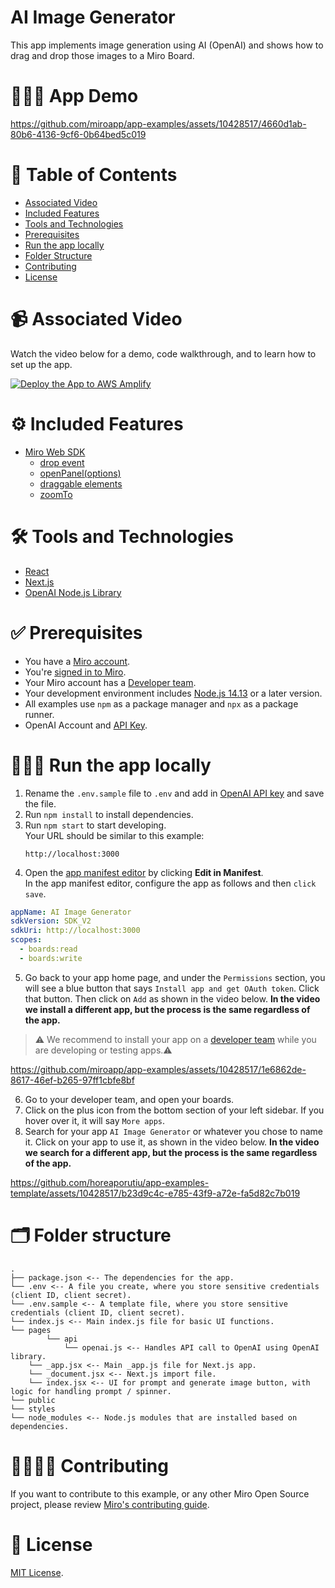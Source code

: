 # AI Image Generator

This app implements image generation using AI (OpenAI) and shows how to drag and drop those images to a Miro Board.

# 👨🏻‍💻 App Demo

https://github.com/miroapp/app-examples/assets/10428517/4660d1ab-80b6-4136-9cf6-0b64bed5c019

# 📒 Table of Contents

- [Associated Video](#video)
- [Included Features](#features)
- [Tools and Technologies](#tools)
- [Prerequisites](#prerequisites)
- [Run the app locally](#run)
- [Folder Structure](#folder)
- [Contributing](#contributing)
- [License](#license)

# 📹 Associated Video <a name="video"></a>

Watch the video below for a demo, code walkthrough, and to learn how to set up the app.

[![Deploy the App to AWS Amplify](https://img.youtube.com/vi/i0mOEhUJBrE/0.jpg)](https://youtu.be/i0mOEhUJBrE)

# ⚙️ Included Features <a name="features"></a>

- [Miro Web SDK](https://developers.miro.com/docs/web-sdk-reference)
  - [drop event](https://developers.miro.com/docs/ui_boardui#drop-event)
  - [openPanel(options)](https://developers.miro.com/docs/ui_boardui#openpanel)
  - [draggable elements](https://developers.miro.com/docs/add-drag-and-drop-to-your-app#add-draggable-elements-to-the-app-panel)
  - [zoomTo](https://developers.miro.com/docs/viewport_viewport#zoomto)

# 🛠️ Tools and Technologies <a name="tools"></a>

- [React](https://react.dev/)
- [Next.js](https://nextjs.org/)
- [OpenAI Node.js Library](https://platform.openai.com/docs/libraries/node-js-library)

# ✅ Prerequisites <a name="prerequisites"></a>

- You have a [Miro account](https://miro.com/signup/).
- You're [signed in to Miro](https://miro.com/login/).
- Your Miro account has a [Developer team](https://developers.miro.com/docs/create-a-developer-team).
- Your development environment includes [Node.js 14.13](https://nodejs.org/en/download) or a later version.
- All examples use `npm` as a package manager and `npx` as a package runner.
- OpenAI Account and [API Key](https://platform.openai.com/account/api-keys).

# 🏃🏽‍♂️ Run the app locally <a name="run"></a>

1. Rename the `.env.sample` file to `.env` and add in [OpenAI API key](https://platform.openai.com/account/api-keys) and save the file.
2. Run `npm install` to install dependencies.
3. Run `npm start` to start developing. \
   Your URL should be similar to this example:
   ```
   http://localhost:3000
   ```
4. Open the [app manifest editor](https://developers.miro.com/docs/manually-create-an-app#step-2-configure-your-app-in-miro) by clicking **Edit in Manifest**. \
   In the app manifest editor, configure the app as follows and then `click save`.

```yaml
appName: AI Image Generator
sdkVersion: SDK_V2
sdkUri: http://localhost:3000
scopes:
  - boards:read
  - boards:write
```

5. Go back to your app home page, and under the `Permissions` section, you will see a blue button that says `Install app and get OAuth token`. Click that button. Then click on `Add` as shown in the video below. <b>In the video we install a different app, but the process is the same regardless of the app.</b>

> ⚠️ We recommend to install your app on a [developer team](https://developers.miro.com/docs/create-a-developer-team) while you are developing or testing apps.⚠️

https://github.com/miroapp/app-examples/assets/10428517/1e6862de-8617-46ef-b265-97ff1cbfe8bf

6. Go to your developer team, and open your boards.
7. Click on the plus icon from the bottom section of your left sidebar. If you hover over it, it will say `More apps`.
8. Search for your app `AI Image Generator` or whatever you chose to name it. Click on your app to use it, as shown in the video below. <b>In the video we search for a different app, but the process is the same regardless of the app.</b>

https://github.com/horeaporutiu/app-examples-template/assets/10428517/b23d9c4c-e785-43f9-a72e-fa5d82c7b019

# 🗂️ Folder structure <a name="folder"></a>

```
.
├── package.json <-- The dependencies for the app.
└── .env <-- A file you create, where you store sensitive credentials (client ID, client secret).
└── .env.sample <-- A template file, where you store sensitive credentials (client ID, client secret).
└── index.js <-- Main index.js file for basic UI functions.
└── pages
        └── api
            └── openai.js <-- Handles API call to OpenAI using OpenAI library.
    └── _app.jsx <-- Main _app.js file for Next.js app.
    └── _document.jsx <-- Next.js import file.
    └── index.jsx <-- UI for prompt and generate image button, with logic for handling prompt / spinner.
└── public
└── styles
└── node_modules <-- Node.js modules that are installed based on dependencies.
```

# 🫱🏻‍🫲🏽 Contributing <a name="contributing"></a>

If you want to contribute to this example, or any other Miro Open Source project, please review [Miro's contributing guide](https://github.com/miroapp/app-examples/blob/main/CONTRIBUTING.md).

# 🪪 License <a name="license"></a>

[MIT License](https://github.com/miroapp/app-examples/blob/main/LICENSE).
